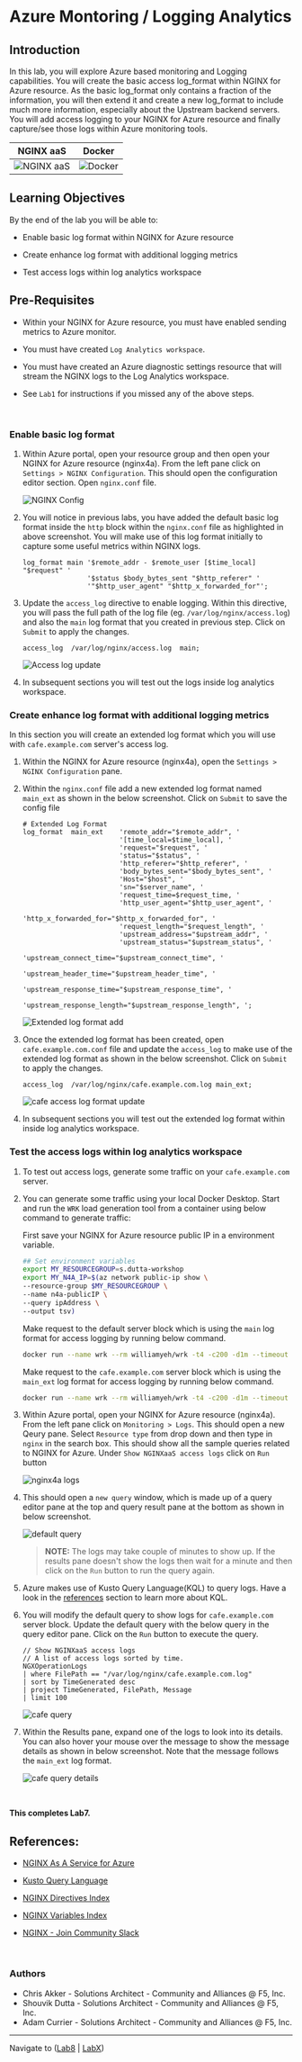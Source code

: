 # Azure Montoring / Logging Analytics

## Introduction

In this lab, you will explore Azure based monitoring and Logging capabilities. You will create the basic access log_format within NGINX for Azure resource. As the basic log_format only contains a fraction of the information, you will then extend it and create a new log_format to include much more information, especially about the Upstream backend servers. You will add access logging to your NGINX for Azure resource and finally capture/see those logs within Azure monitoring tools.

NGINX aaS | Docker
:-------------------------:|:-------------------------:
![NGINX aaS](media/nginx-azure-icon.png)  |![Docker](media/docker-icon.png)
  
## Learning Objectives

By the end of the lab you will be able to:

- Enable basic log format within NGINX for Azure resource

- Create enhance log format with additional logging metrics

- Test access logs within log analytics workspace


## Pre-Requisites

- Within your NGINX for Azure resource, you must have enabled sending metrics to Azure monitor.
  
- You must have created `Log Analytics workspace`.
- You must have created an Azure diagnostic settings resource that will stream the NGINX logs to the Log Analytics workspace.
- See `Lab1` for instructions if you missed any of the above steps.

<br/>

### Enable basic log format

1. Within Azure portal, open your resource group and then open your NGINX for Azure resource (nginx4a). From the left pane click on `Settings > NGINX Configuration`. This should open the configuration editor section. Open `nginx.conf` file.

    ![NGINX Config](media/lab7_nginx_conf_editor.png)

1. You will notice in previous labs, you have added the default basic log format inside the `http` block within the `nginx.conf` file as highlighted in above screenshot. You will make use of this log format initially to capture some useful metrics within NGINX logs.

    ```nginx
    log_format main '$remote_addr - $remote_user [$time_local] "$request" '
                    '$status $body_bytes_sent "$http_referer" '
                    '"$http_user_agent" "$http_x_forwarded_for"';
    ```

1. Update the `access_log` directive to enable logging. Within this directive, you will pass the full path of the log file (eg. `/var/log/nginx/access.log`) and also the `main` log format that you created in previous step. Click on `Submit` to apply the changes.

    ```nginx
    access_log  /var/log/nginx/access.log  main;
    ```

    ![Access log update](media/lab7_main_access_log_update.png)

1. In subsequent sections you will test out the logs inside log analytics workspace.

### Create enhance log format with additional logging metrics

In this section you will create an extended log format which you will use with `cafe.example.com` server's access log.

1. Within the NGINX for Azure resource (nginx4a), open the `Settings > NGINX Configuration` pane.

1. Within the `nginx.conf` file add a new extended log format named `main_ext` as shown in the below screenshot. Click on `Submit` to save the config file

    ```nginx
    # Extended Log Format
    log_format  main_ext    'remote_addr="$remote_addr", '
                            '[time_local=$time_local], '
                            'request="$request", '
                            'status="$status", '
                            'http_referer="$http_referer", '
                            'body_bytes_sent="$body_bytes_sent", '
                            'Host="$host", '
                            'sn="$server_name", '
                            'request_time=$request_time, '
                            'http_user_agent="$http_user_agent", '
                            'http_x_forwarded_for="$http_x_forwarded_for", '
                            'request_length="$request_length", '
                            'upstream_address="$upstream_addr", '
                            'upstream_status="$upstream_status", '
                            'upstream_connect_time="$upstream_connect_time", '
                            'upstream_header_time="$upstream_header_time", '
                            'upstream_response_time="$upstream_response_time", '
                            'upstream_response_length="$upstream_response_length", ';
    ```

    ![Extended log format add](media/lab7_main_ext_logformat_add.png)

1. Once the extended log format has been created, open `cafe.example.com.conf` file and update the `access_log` to make use of the extended log format as shown in the below screenshot. Click on `Submit` to apply the changes.

    ```nginx
    access_log  /var/log/nginx/cafe.example.com.log main_ext;
    ```

    ![cafe access log format update](media/lab7_cafe_access_log_update.png)

1. In subsequent sections you will test out the extended log format within inside log analytics workspace.

### Test the access logs within log analytics workspace

1. To test out access logs, generate some traffic on your `cafe.example.com` server.

1. You can generate some traffic using your local Docker Desktop. Start and run the `WRK` load generation tool from a container using below command to generate traffic:

   First save your NGINX for Azure resource public IP in a environment variable.

    ```bash
    ## Set environment variables
    export MY_RESOURCEGROUP=s.dutta-workshop
    export MY_N4A_IP=$(az network public-ip show \
    --resource-group $MY_RESOURCEGROUP \
    --name n4a-publicIP \
    --query ipAddress \
    --output tsv)    
    ```

    Make request to the default server block which is using the `main` log format for access logging by running below command.

    ```bash
    docker run --name wrk --rm williamyeh/wrk -t4 -c200 -d1m --timeout 2s http://$MY_N4A_IP
    ```

    Make request to the `cafe.example.com` server block which is using the `main_ext` log format for access logging by running below command.

    ```bash
    docker run --name wrk --rm williamyeh/wrk -t4 -c200 -d1m --timeout 2s -H 'Host: cafe.example.com'  http://$MY_N4A_IP/coffee
    ```

1. Within Azure portal, open your NGINX for Azure resource (nginx4a). From the left pane click on `Monitoring > Logs`. This should open a new Qeury pane. Select `Resource type` from drop down and then type in `nginx` in the search box. This should show all the sample queries related to NGINX for Azure. Under `Show NGINXaaS access logs` click on `Run` button

    ![nginx4a logs](media/nginx4a_logs.png)

1. This should open a `new query` window, which is made up of a query editor pane at the top and query result pane at the bottom as shown in below screenshot.

    ![default query](media/lab7_default_query.png)

    > **NOTE:** The logs may take couple of minutes to show up. If the results pane doesn't show the logs then wait for a minute and then click on the `Run` button to run the query again.

1. Azure makes use of Kusto Query Language(KQL) to query logs. Have a look in the [references](#references) section to learn more about KQL.

1. You will modify the default query to show logs for `cafe.example.com` server block. Update the default query with the below query in the query editor pane. Click on the `Run` button to execute the query.

    ```kql
    // Show NGINXaaS access logs 
    // A list of access logs sorted by time. 
    NGXOperationLogs
    | where FilePath == "/var/log/nginx/cafe.example.com.log"
    | sort by TimeGenerated desc
    | project TimeGenerated, FilePath, Message
    | limit 100
    ```

    ![cafe query](media/lab7_cafe_query.png)

1. Within the Results pane, expand one of the logs to look into its details. You can also hover your mouse over the message to show the message details as shown in below screenshot. Note that the message follows the `main_ext` log format.

    ![cafe query details](media/lab7_cafe_query_details.png)

<br/>

**This completes Lab7.**

## References:

- [NGINX As A Service for Azure](https://docs.nginx.com/nginxaas/azure/)
  
- [Kusto Query Language](https://learn.microsoft.com/en-us/azure/data-explorer/kusto/query/tutorials/learn-common-operators)

- [NGINX Directives Index](https://nginx.org/en/docs/dirindex.html)
- [NGINX Variables Index](https://nginx.org/en/docs/varindex.html)

- [NGINX - Join Community Slack](https://community.nginx.org/joinslack)

<br/>

### Authors

- Chris Akker - Solutions Architect - Community and Alliances @ F5, Inc.
- Shouvik Dutta - Solutions Architect - Community and Alliances @ F5, Inc.
- Adam Currier - Solutions Architect - Community and Alliances @ F5, Inc.

-------------

Navigate to ([Lab8](../lab8/readme.md) | [LabX](../labX/readme.md))
